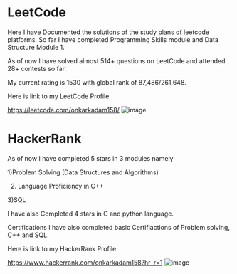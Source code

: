 # LeetCode
Here I have Documented the solutions of the study plans of leetcode platforms. So far I have completed Programming Skills module and Data Structure Module 1.

As of now I have solved almost 514+ questions on LeetCode and attended 28+ contests so far.

My current rating is 1530 with global rank of 87,486/261,648.

Here is link to my LeetCode Profile

https://leetcode.com/onkarkadam158/
![image](https://user-images.githubusercontent.com/42216838/165035138-3ff49c79-2114-430b-891c-e2510fa80daa.png)

# HackerRank

As of now I have completed 5 stars in 3 modules namely 

1)Problem Solving (Data Structures and Algorithms)

2) Language Proficiency in C++

3)SQL

I have also Completed 4 stars in C and python language.

Certifications
I have also completed basic Certifiactions of Problem solving, C++ and SQL.


Here is link to my HackerRank Profile.

https://www.hackerrank.com/onkarkadam158?hr_r=1
![image](https://user-images.githubusercontent.com/42216838/165035290-530b6f65-6b85-482c-a649-7e41623b2a2f.png)
